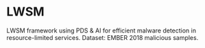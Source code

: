 # LWSM
LWSM framework using PDS &amp; AI for efficient malware detection in resource-limited services. Dataset: EMBER 2018 malicious samples.
